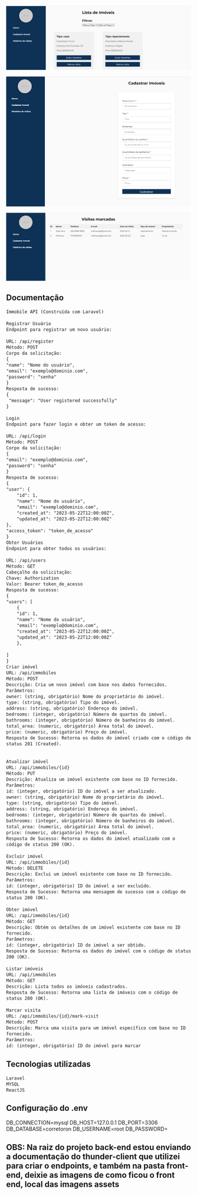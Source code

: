 <p>
    <img src="front-end/src/assets/home.png" width="500">
 </p>
 <p>
    <img src="front-end/src/assets/imovel.png" width="500">
 </p>
 <p>
    <img src="front-end/src/assets/visitas.png" width="500">
 </p>
 
## Documentação
    Immobile API (Construída com Laravel)

    Registrar Usuário
    Endpoint para registrar um novo usuário:

    URL: /api/register
    Método: POST
    Corpo da solicitação:
    {
    "name": "Nome do usuário",
    "email": "exemplo@dominio.com",
    "password": "senha"
    }
    Resposta de sucesso:
    {
     "message": "User registered successfully"
    }

    Login
    Endpoint para fazer login e obter um token de acesso:

    URL: /api/login
    Método: POST
    Corpo da solicitação:
    {
    "email": "exemplo@dominio.com",
    "password": "senha"
    }
    Resposta de sucesso:
    {
    "user": {
        "id": 1,
        "name": "Nome do usuário",
        "email": "exemplo@dominio.com",
        "created_at": "2023-05-22T12:00:00Z",
        "updated_at": "2023-05-22T12:00:00Z"
    },
    "access_token": "token_de_acesso"
    }
    Obter Usuários
    Endpoint para obter todos os usuários:

    URL: /api/users
    Método: GET
    Cabeçalho da solicitação:
    Chave: Authorization
    Valor: Bearer token_de_acesso
    Resposta de sucesso:
    {
    "users": [
        {
        "id": 1,
        "name": "Nome do usuário",
        "email": "exemplo@dominio.com",
        "created_at": "2023-05-22T12:00:00Z",
        "updated_at": "2023-05-22T12:00:00Z"
        },
        
    ]
    }
    Criar imóvel
    URL: /api/immobiles
    Método: POST
    Descrição: Cria um novo imóvel com base nos dados fornecidos.
    Parâmetros:
    owner: (string, obrigatório) Nome do proprietário do imóvel.
    type: (string, obrigatório) Tipo do imóvel.
    address: (string, obrigatório) Endereço do imóvel.
    bedrooms: (integer, obrigatório) Número de quartos do imóvel.
    bathrooms: (integer, obrigatório) Número de banheiros do imóvel.
    total_area: (numeric, obrigatório) Área total do imóvel.
    price: (numeric, obrigatório) Preço do imóvel.
    Resposta de Sucesso: Retorna os dados do imóvel criado com o código de status 201 (Created).


    Atualizar imóvel
    URL: /api/immobiles/{id}
    Método: PUT
    Descrição: Atualiza um imóvel existente com base no ID fornecido.
    Parâmetros:
    id: (integer, obrigatório) ID do imóvel a ser atualizado.
    owner: (string, obrigatório) Nome do proprietário do imóvel.
    type: (string, obrigatório) Tipo do imóvel.
    address: (string, obrigatório) Endereço do imóvel.
    bedrooms: (integer, obrigatório) Número de quartos do imóvel.
    bathrooms: (integer, obrigatório) Número de banheiros do imóvel.
    total_area: (numeric, obrigatório) Área total do imóvel.
    price: (numeric, obrigatório) Preço do imóvel.
    Resposta de Sucesso: Retorna os dados do imóvel atualizado com o código de status 200 (OK).

    Excluir imóvel
    URL: /api/immobiles/{id}
    Método: DELETE
    Descrição: Exclui um imóvel existente com base no ID fornecido.
    Parâmetros:
    id: (integer, obrigatório) ID do imóvel a ser excluído.
    Resposta de Sucesso: Retorna uma mensagem de sucesso com o código de status 200 (OK).

    Obter imóvel
    URL: /api/immobiles/{id}
    Método: GET
    Descrição: Obtém os detalhes de um imóvel existente com base no ID fornecido.
    Parâmetros:
    id: (integer, obrigatório) ID do imóvel a ser obtido.
    Resposta de Sucesso: Retorna os dados do imóvel com o código de status 200 (OK).

    Listar imóveis
    URL: /api/immobiles
    Método: GET
    Descrição: Lista todos os imóveis cadastrados.
    Resposta de Sucesso: Retorna uma lista de imóveis com o código de status 200 (OK).
    
    Marcar visita
    URL: /api/immobiles/{id}/mark-visit
    Método: POST
    Descrição: Marca uma visita para um imóvel específico com base no ID fornecido.
    Parâmetros:
    id: (integer, obrigatório) ID do imóvel para marcar

## Tecnologias utilizadas

    Laravel
    MYSQL
    ReactJS

## Configuração do .env

   DB_CONNECTION=mysql
   DB_HOST=127.0.0.1
   DB_PORT=3306
   DB_DATABASE=corretoron
   DB_USERNAME=root
   DB_PASSWORD=

## OBS: Na raiz do projeto back-end estou enviando a documentação do thunder-client que utilizei para criar o endpoints, e também na pasta front-end, deixie as imagens de como ficou o front end, local das imagens assets



